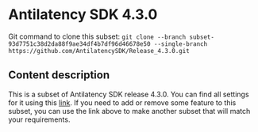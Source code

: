 # Antilatency SDK 4.3.0

Git command to clone this subset: `git clone --branch subset-93d7751c38d2da88f9ae34df4b7df96d46678e50 --single-branch https://github.com/AntilatencySDK/Release_4.3.0.git`

## Content description

This is a subset of Antilatency SDK release 4.3.0. You can find all settings for it using this [link](https://developers.antilatency.com/Sdk/Configurator_en.html#{"Language":"CSharp","Libraries":{"AltEnvironmentAdditionalMarkers":true,"AltEnvironmentArbitrary2D":true,"AltEnvironmentHorizontalGrid":true,"AltEnvironmentPillars":true,"AltEnvironmentRectangle":true,"AltEnvironmentSelector":true,"AltTracking":true,"Bracer":false,"DeviceNetwork":true,"HardwareExtensionInterface":false,"IllumetryDisplay":false,"PhysicalConfigurableEnvironment":false,"RadioMetrics":false,"StereoGlasses":false,"StorageClient":true,"TrackingAlignment":false},"OS":{"Android":{"aar":false},"Linux":{"aarch64-linux-gnu":false,"arm-linux-gnueabihf":false,"x86_64":false},"WindowsDesktop":{"x64":true,"x86":true},"WindowsUWP":{"arm64-v8a":false,"armeabi-v7a":false,"x64":false}},"Release":"4.3.0","Target":"Native","TargetSettings":{"MathTypes":"Default","PartialStructs":true}}). If you need to add or remove some feature to this subset, you can use the link above to make another subset that will match your requirements.
